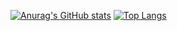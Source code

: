[![Anurag's GitHub stats](https://github-readme-stats.vercel.app/api?username=soulfeelings)](https://github.com/anuraghazra/github-readme-stats)
[![Top Langs](https://github-readme-stats.vercel.app/api/top-langs/?username=soulfeelings&layout=compact)](https://github.com/anuraghazra/github-readme-stats)


<!--
**soulfeelings/soulfeelings** is a ✨ _special_ ✨ repository because its `README.md` (this file) appears on your GitHub profile.

Here are some ideas to get you started:

- 🔭 I’m currently working on ...
- 🌱 I’m currently learning ...
- 👯 I’m looking to collaborate on ...
- 🤔 I’m looking for help with ...
- 💬 Ask me about ...
- 📫 How to reach me: ...
- 😄 Pronouns: ...
- ⚡ Fun fact: ...
-->
